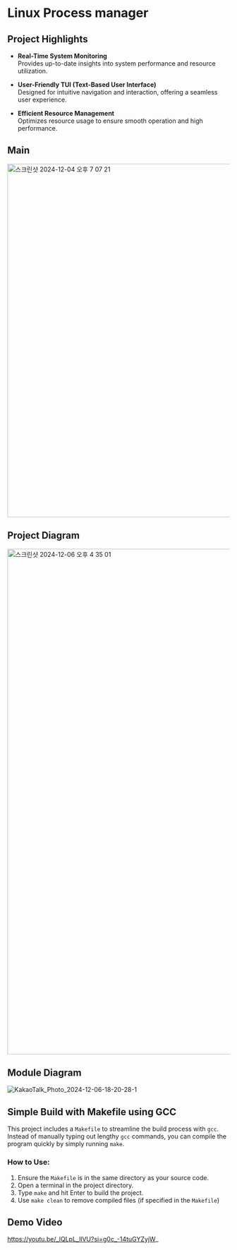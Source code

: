 # Linux Process manager    
## Project Highlights

- **Real-Time System Monitoring**  
  Provides up-to-date insights into system performance and resource utilization.

- **User-Friendly TUI (Text-Based User Interface)**  
  Designed for intuitive navigation and interaction, offering a seamless user experience.

- **Efficient Resource Management**  
  Optimizes resource usage to ensure smooth operation and high performance.

## Main
<img width="801" alt="스크린샷 2024-12-04 오후 7 07 21" src="https://github.com/user-attachments/assets/03395c90-e60e-4544-a58a-6c34ee9aa93b">

## Project Diagram
<img width="1146" alt="스크린샷 2024-12-06 오후 4 35 01" src="https://github.com/user-attachments/assets/d3d6432f-aab1-4605-8322-2593c6e4d473">

## Module Diagram
![KakaoTalk_Photo_2024-12-06-18-20-28-1](https://github.com/user-attachments/assets/baed0546-4546-438d-9dcc-2aeda8c23b34)

## Simple Build with Makefile using GCC

This project includes a `Makefile` to streamline the build process with `gcc`. Instead of manually typing out lengthy `gcc` commands, you can compile the program quickly by simply running `make`.

### How to Use:
1. Ensure the `Makefile` is in the same directory as your source code.
2. Open a terminal in the project directory.
3. Type `make` and hit Enter to build the project.
4. Use `make clean` to remove compiled files (if specified in the `Makefile`)


## Demo Video
https://youtu.be/_lQLpL_llVU?si=g0c_-14tuGYZyjW_
